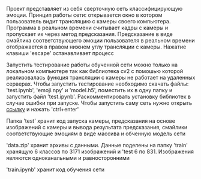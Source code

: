 Проект представляет из себя сверточную сеть классифицирующую эмоции. Принцип работы сети: открывается окно в котором пользователь видит трансляцию с камеры своего компьютера. Программа в реальном времени считывает кадры с камеры и пропускает их через метод предсказания. Предсказание в виде смайлика соответствующего эмоции пользователя в реальном времени отображается в правом нижнем углу трансляции с камеры. Нажатие клавиши 'escape' останавливает процесс

Запустить тестирование работы обученной сети можно только на локальном компьютере так как библиотека cv2 с помошью которой реализовалась функция трансляции с камеры не работает на удаленных серверах. Чтобы запустить тестирование необходимо скачать файлы: 'test.ipynb', 'emoji.npy' и 'model.h5', поместить их в одну папку и запустить файл 'test.ipynb'. Раскомментировать установку библиотек в случае ошибки при запуске. Чтобы запустить саму сеть нужно открыть [ссылку](https://colab.research.google.com/github/gimaevra94/emotions_detector/blob/main/train.ipynb) и нажать 'ctrl+enter'

Папка 'test' хранит код запуска камеры, предсказания на основе изображений с камеры и вывода результата предсказания, смайлики соответствующие эмоциям в виде массива и обченную модель сети

'data.zip' хранит архивы с данными. Данные поделены на папку 'train' хранящую 6 классов по 3171 изображений и 'test 6 по 831. Изображения являются одноканальными и равносторонними

'train.ipynb' хранит код обучения сети
